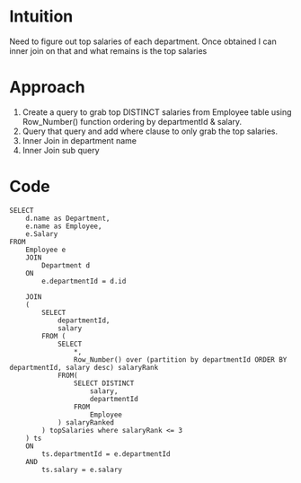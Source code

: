 # Intuition
Need to figure out top salaries of each department.
Once obtained I can inner join on that and what remains is the top salaries

# Approach
1. Create a query to grab top DISTINCT salaries from Employee table using Row_Number() function ordering by departmentId & salary.
2. Query that query and add where clause to only grab the top salaries.
3. Inner Join in department name
4. Inner Join sub query  


# Code
```mssql []
SELECT 
    d.name as Department, 
    e.name as Employee, 
    e.Salary
FROM
    Employee e
    JOIN 
        Department d
    ON
        e.departmentId = d.id
    
    JOIN
    (
        SELECT 
            departmentId, 
            salary 
        FROM (
            SELECT 
                *, 
                Row_Number() over (partition by departmentId ORDER BY departmentId, salary desc) salaryRank
            FROM(
                SELECT DISTINCT 
                    salary, 
                    departmentId 
                FROM 
                    Employee  
            ) salaryRanked 
        ) topSalaries where salaryRank <= 3
    ) ts 
    ON 
        ts.departmentId = e.departmentId 
    AND 
        ts.salary = e.salary
```
